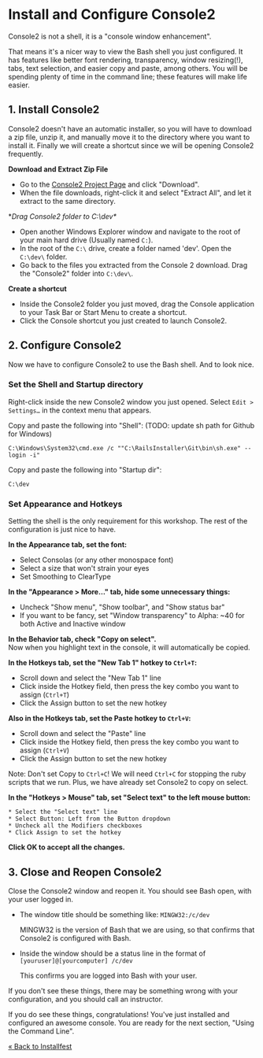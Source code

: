 # Install and Configure Console2

Console2 is not a shell, it is a "console window enhancement".  

That means it's a nicer way to view the Bash shell you just configured. It has
features like better font rendering, transparency, window resizing(!), tabs,
text selection, and easier copy and paste, among others. You will be spending
plenty of time in the command line; these features will make life easier.


## 1. Install Console2

Console2 doesn't have an automatic installer, so you will have to download a zip file, unzip it, and manually move it
to the directory where you want to install it. Finally we will create a shortcut since we will be opening Console2 
frequently.

**Download and Extract Zip File**

* Go to the <a href="http://sourceforge.net/projects/console/" target="_blank">Console2 Project Page</a> and click "Download".
* When the file downloads, right-click it and select "Extract All", and let it extract to the same directory.

**Drag Console2 folder to C:\dev\**

* Open another Windows Explorer window and navigate to the root of your main hard drive (Usually named `C:`).
* In the root of the `C:\` drive, create a folder named 'dev'. Open the `C:\dev\` folder.
* Go back to the files you extracted from the Console 2 download. Drag the "Console2" folder into `C:\dev\`.

**Create a shortcut**

* Inside the Console2 folder you just moved, drag the Console application to your Task Bar or Start Menu to create a
shortcut.
* Click the Console shortcut you just created to launch Console2.


## 2. Configure Console2

Now we have to configure Console2 to use the Bash shell. And to look nice.


### Set the Shell and Startup directory
Right-click inside the new Console2 window you just opened. Select `Edit > Settings…` in the context menu that appears.

Copy and paste the following into "Shell": (TODO: update sh path for Github for Windows)

```text
C:\Windows\System32\cmd.exe /c ""C:\RailsInstaller\Git\bin\sh.exe" --login -i"
```

Copy and paste the following into "Startup dir":

```text
C:\dev
```

### Set Appearance and Hotkeys
Setting the shell is the only requirement for this workshop. The rest of the configuration is just nice to have.

**In the Appearance tab, set the font:**

  * Select Consolas (or any other monospace font)
  * Select a size that won't strain your eyes
  * Set Smoothing to ClearType  

**In the "Appearance > More…" tab, hide some unnecessary things:**

  * Uncheck "Show menu", "Show toolbar", and "Show status bar"
  * If you want to be fancy, set "Window transparency" to Alpha: ~40 for both Active and Inactive window

**In the Behavior tab, check "Copy on select".**  
Now when you highlight text in the console, it will automatically be copied.

**In the Hotkeys tab, set the "New Tab 1" hotkey to `Ctrl+T`:**

  * Scroll down and select the "New Tab 1" line
  * Click inside the Hotkey field, then press the key combo you want to assign (`Ctrl+T`)
  * Click the Assign button to set the new hotkey

**Also in the Hotkeys tab, set the Paste hotkey to `Ctrl+V`:**

  * Scroll down and select the "Paste" line
  * Click inside the Hotkey field, then press the key combo you want to assign (`Ctrl+V`)
  * Click the Assign button to set the new hotkey

Note: Don't set Copy to `Ctrl+C`! We will need `Ctrl+C` for stopping the ruby scripts that we run. Plus, we have already
set Console2 to copy on select.

**In the "Hotkeys > Mouse" tab, set "Select text" to the left mouse button:**

    * Select the "Select text" line
    * Select Button: Left from the Button dropdown
    * Uncheck all the Modifiers checkboxes
    * Click Assign to set the hotkey

**Click OK to accept all the changes.**

## 3. Close and Reopen Console2

Close the Console2 window and reopen it. You should see Bash open, with your user logged in.

* The window title should be something like: `MINGW32:/c/dev`

    MINGW32 is the version of Bash that we are using, so that confirms that Console2 is configured with Bash.

* Inside the window should be a status line in the format of `[youruser]@[yourcomputer] /c/dev`

    This confirms you are logged into Bash with your user.

If you don't see these things, there may be something wrong with your configuration, and you should call an
instructor.

If you do see these things, congratulations! You've just installed and configured an awesome console. You are ready
for the next section, "Using the Command Line".

[« Back to Installfest](/installfest)

